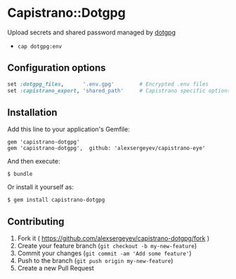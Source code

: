 # Capistrano::Dotgpg

Upload secrets and shared password managed by [dotgpg]('https://github.com/ConradIrwin/dotgpg')

  - `cap dotgpg:env`

## Configuration options

```ruby
set :dotgpg_files,      '.env.gpg'        # Encrypted .env files
set :capistrano_export, 'shared_path'     # Capistrano specific options to export
```

## Installation

Add this line to your application's Gemfile:

    gem 'capistrano-dotgpg'
    gem 'capistrano-dotgpg',  github: 'alexsergeyev/capistrano-eye'

And then execute:

    $ bundle

Or install it yourself as:

    $ gem install capistrano-dotgpg

## Contributing

1. Fork it ( https://github.com/alexsergeyev/capistrano-dotgpg/fork )
2. Create your feature branch (`git checkout -b my-new-feature`)
3. Commit your changes (`git commit -am 'Add some feature'`)
4. Push to the branch (`git push origin my-new-feature`)
5. Create a new Pull Request
